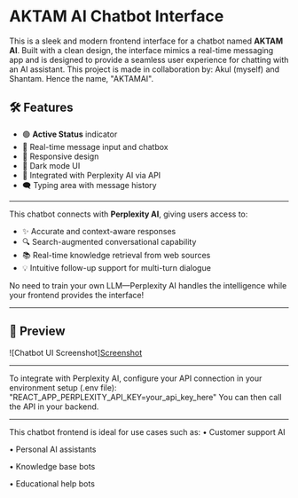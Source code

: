 # AKTAM AI Chatbot Interface

This is a sleek and modern frontend interface for a chatbot named **AKTAM AI**. Built with a clean design, the interface mimics a real-time messaging app and is designed to provide a seamless user experience for chatting with an AI assistant. This project is made in collaboration by: Akul (myself) and Shantam. Hence the name, "AKTAMAI".

## 🛠️ Features

- 🟢 **Active Status** indicator
- 💬 Real-time message input and chatbox
- 📱 Responsive design
- 🌙 Dark mode UI
- 🧠 Integrated with Perplexity AI via API
- 🗨️ Typing area with message history

---

This chatbot connects with **Perplexity AI**, giving users access to:

- ✨ Accurate and context-aware responses
- 🔍 Search-augmented conversational capability
- 📚 Real-time knowledge retrieval from web sources
- 💡 Intuitive follow-up support for multi-turn dialogue

No need to train your own LLM—Perplexity AI handles the intelligence while your frontend provides the interface!

---

## 📸 Preview

![Chatbot UI Screenshot][Screenshot](https://github.com/user-attachments/assets/4c8a4673-ea16-4c17-b294-4a3e3c645146)

---

To integrate with Perplexity AI, configure your API connection in your environment setup (.env file):
"REACT_APP_PERPLEXITY_API_KEY=your_api_key_here"
You can then call the API in your backend.

---

This chatbot frontend is ideal for use cases such as:
• Customer support AI

• Personal AI assistants

• Knowledge base bots

• Educational help bots

